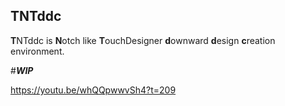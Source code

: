 TNTddc---**T**NTddc is **N**otch like **T**ouchDesigner **d**ownward **d**esign **c**reation environment.#***WIP***https://youtu.be/whQQpwwvSh4?t=209